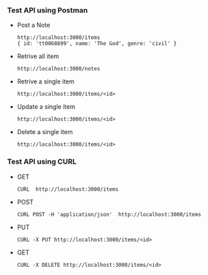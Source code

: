 ### Test API using Postman
- Post a Note
  ```
  http://localhost:3000/items
  { id: 'tt0068899', name: 'The God', genre: 'civil' }
  ```

- Retrive all item
  ```
  http://localhost:3000/notes
  ```

- Retrive a single item
  ```
  http://localhost:3000/items/<id>
  ```

- Update a single item
  ```
  http://localhost:3000/items/<id>
  ```

- Delete a single item
  ```
  http://localhost:3000/items/<id>
  ```

### Test API using CURL

- GET 
  ```
  CURL  http://localhost:3000/items
  ```

- POST 
  ```
  CURL POST -H 'application/json'  http://localhost:3000/items
  ```

- PUT 
  ```
  CURL -X PUT http://localhost:3000/items/<id>
  ```

- GET 
  ```
  CURL -X DELETE http://localhost:3000/items/<id>
  ```